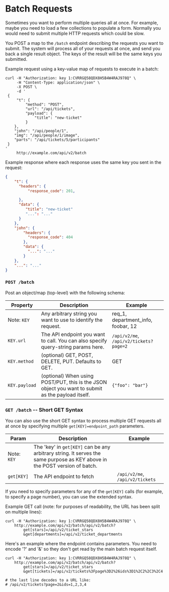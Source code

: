 Batch Requests
==============

Sometimes you want to perform multiple queries all at once. For example, maybe you need to load a few collections to populate a form. Normally you would need to submit multiple HTTP requests which could be slow.

You POST a map to the `/batch` endpoint describing the requests you want to submit. The system will process all of your requests at once, and send you back a single result object. The keys of the result will be the same keys you submitted.

Example request using a key-value map of requests to execute in a batch:

```shell
curl -H "Authorization: key 1:CVRRGQ58QDX8H5B4W4RAJ978Q" \
     -H "Content-Type: application/json" \
     -X POST \
     -d '
 {
     "t": {
         "method": "POST",
         "url": "/api/tickets",
         "payload": {
             "title": "new-ticket"
         }
    },
    "john": "/api/people/1",
    "img": "/api/people/1/image",
    "parts": "/api/tickets/5/participants"
 }
'
     http://example.com/api/v2/batch
```

Example response where each response uses the same key you sent in the request:

```json
{
    "t": {
      "headers": {
          "response_code": 201,

      },
      "data": {
         "title": "new-ticket"
         "...": "..."
      }
    },
    "john": {
        "headers": {
          "response_code": 404
        },
        "data": {
          "...": "..."
        }
    },
    "...": "..."
}
```

### `POST /batch`

Post an object/map (top-level) with the following schema:

| Property | Description | Example |
| --- | --- | --- |
| Note: `KEY` | Any arbitrary string you want to use to identify the request. | req_1, department_info, foobar, 12 |
| `KEY.url` | The API endpoint you want to call. You can also specify query-string params here. | `/api/v2/me`, `/api/v2/tickets?page=2` |
| `KEY.method` | (optional) GET, POST, DELETE, PUT. Defaults to GET. | GET |
| `KEY.payload` | (optional) When using POST/PUT, this is the JSON object you want to submit as the payload itself. | `{"foo": "bar"}` |


### `GET /batch` -- Short GET Syntax

You can also use the short GET syntax to process multiple GET requests all at once by specifying multiple `get[KEY]=endpoint_path` parameters.

| Param | Description | Example |
| --- | --- | --- |
| Note: `KEY` | The 'key' in `get[KEY]` can be any arbitrary string. It serves the same purpose as KEY above in the POST version of batch. | |
| `get[KEY]` | The API endpoint to fetch | `/api/v2/me`, `/api/v2/tickets` |

If you need to specify parameters for any of the `get[KEY]` calls (for example, to specify a page number), you can use the extended syntax.

Example GET call (note: for purposes of readability, the URL has been split on multiple lines):

```shell
curl -H "Authorization: key 1:CVRRGQ58QDX8H5B4W4RAJ978Q" \
    http://example.com/api/v2/batch/api/v2/batch?
	    get[stars]=/api/v2/ticket_stars
	    &get[departments]=/api/v2/ticket_departments
```

Here's an example where the endpoint contains parameters. You need to encode '?' and '&' so they don't get read by the main batch request itself.

```shell
curl -H "Authorization: key 1:CVRRGQ58QDX8H5B4W4RAJ978Q" \
    http://example.com/api/v2/batch/api/v2/batch?
	    get[stars]=/api/v2/ticket_stars
	    &get[tickets]=/api/v2/tickets%3Fpage%3D2%26ids%3D1%2C2%2C3%2C4
	    
# the last line decodes to a URL like:
# /api/v2/tickets?page=2&ids=1,2,3,4
```
